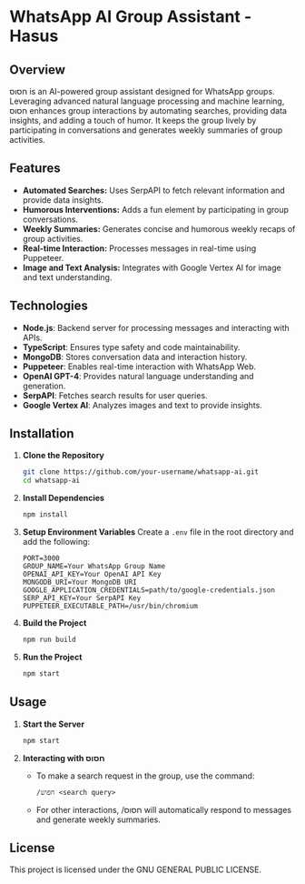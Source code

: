 #  WhatsApp AI Group Assistant - Hasus

## Overview
חסוס is an AI-powered group assistant designed for WhatsApp groups. Leveraging advanced natural language processing and machine learning, חסוס enhances group interactions by automating searches, providing data insights, and adding a touch of humor. It keeps the group lively by participating in conversations and generates weekly summaries of group activities.

## Features
- **Automated Searches:** Uses SerpAPI to fetch relevant information and provide data insights.
- **Humorous Interventions:** Adds a fun element by participating in group conversations.
- **Weekly Summaries:** Generates concise and humorous weekly recaps of group activities.
- **Real-time Interaction:** Processes messages in real-time using Puppeteer.
- **Image and Text Analysis:** Integrates with Google Vertex AI for image and text understanding.

## Technologies
- **Node.js**: Backend server for processing messages and interacting with APIs.
- **TypeScript**: Ensures type safety and code maintainability.
- **MongoDB**: Stores conversation data and interaction history.
- **Puppeteer**: Enables real-time interaction with WhatsApp Web.
- **OpenAI GPT-4**: Provides natural language understanding and generation.
- **SerpAPI**: Fetches search results for user queries.
- **Google Vertex AI**: Analyzes images and text to provide insights.

## Installation

1. **Clone the Repository**
    ```bash
    git clone https://github.com/your-username/whatsapp-ai.git
    cd whatsapp-ai
    ```

2. **Install Dependencies**
    ```bash
    npm install
    ```

3. **Setup Environment Variables**
    Create a `.env` file in the root directory and add the following:
    ```plaintext
    PORT=3000
    GROUP_NAME=Your WhatsApp Group Name
    OPENAI_API_KEY=Your OpenAI API Key
    MONGODB_URI=Your MongoDB URI
    GOOGLE_APPLICATION_CREDENTIALS=path/to/google-credentials.json
    SERP_API_KEY=Your SerpAPI Key
    PUPPETEER_EXECUTABLE_PATH=/usr/bin/chromium
    ```

4. **Build the Project**
    ```bash
    npm run build
    ```

5. **Run the Project**
    ```bash
    npm start
    ```

## Usage

1. **Start the Server**
    ```bash
    npm start
    ```

2. **Interacting with חסוס**
    - To make a search request in the group, use the command:
      ```plaintext
      /חפוש <search query>
      ```
    - For other interactions, /חסוס will automatically respond to messages and generate weekly summaries.


## License
This project is licensed under the GNU GENERAL PUBLIC LICENSE.
